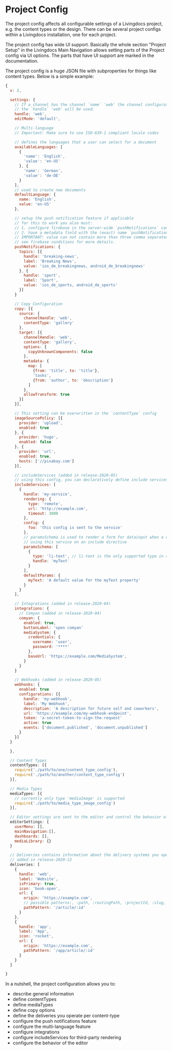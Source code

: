 # Project Config

The project config affects all configurable settings of a Livingdocs project, e.g. the content types or the design. There can be several project configs within a Livingdocs installation, one for each project.

The project config has wide UI support. Basically the whole section "Project Setup" in the Livingdocs Main Navigation allows setting parts of the Project config via UI options. The parts that have UI support are marked in the documentation.

The project config is a huge JSON file with subproperties for things like content types. Below is a simple example:
```javascript
{
  v: 2,

  settings: {
    // If a channel has the channel `name` 'web' the channel configuration with
    // the `handle` 'web' will be used.
    handle: 'web',
    editMode: 'default',

    // Multi-language
    // Important: Make sure to use ISO-639-1 compliant locale codes

    // defines the languages that a user can select for a document
    availableLanguages: [
      {
        'name': 'English',
        'value': 'en-US'
      }, {
        'name': 'German',
        'value': 'de-DE'
      }
    ],
    // used to create new documents
    defaultLanguage: {
      name: 'English',
      value: 'en-US'
    },

    // setup the push notification feature if applicable
    // for this to work you also must:
    // 1. configure firebase in the server-wide `pushNotifications` configuration
    // 2. have a metadata field with the (exact) name `pushNotifications`
    // IMPORTANT: value can not contain more than three comma separated entries
    // see firebase conditions for more details.
    pushNotifications: {
      topics: [{
        handle: 'breaking-news',
        label: 'Breaking News',
        value: 'ios_de_breakingnews, android_de_breakingnews'
      }, {
        handle: 'sport',
        label: 'Sport',
        value: 'ios_de_sports, android_de_sports'
      }]
    }

    // Copy Configuration
    copy: [{
      source: {
        channelHandle: 'web',
        contentType: 'gallery'
      },
      target: [{
        channelHandle: 'web',
        contentType: 'gallery',
        options: {
          copyUnknownComponents: false
        },
        metadata: {
          map: [
            {from: 'title', to: 'title'},
            'tasks',
            {from: 'author', to: 'description'}
          ]
        },
        allowTransform: true
      }]
    }],

    // This setting can be overwritten in the `contentType` config
    imageSourcePolicy: [{
      provider: 'upload',
      enabled: true
    }, {
      provider: 'hugo',
      enabled: false
    }, {
      provider: 'url',
      enabled: true,
      hosts: ['//pixabay.com']
    }],

    // includeServices (added in release-2020-05)
    // using this config, you can declaratively define include services
    includeServices: [
      {
        handle: 'my-service',
        rendering: {
          type: 'remote',
          url: 'http://example.com',
          timeout: 3000
        },
        config: {
          foo: 'this config is sent to the service'
        },
        // paramsSchema is used to render a form for datainput when a component
        // using this service on an include directive
        paramsSchema: [
          {
            type: 'li-text', // li-text is the only supported type in release-2020-05
            handle: 'myText'
          }
        ],
        defaultParams: {
          myText: 'A default value for the myText property'
        }
      }
    ],

    // Integrations (added in release-2020-04)
    integrations: {
      // Comyan (added in release-2020-04)
      comyan: {
        enabled: true,
        buttonLabel: 'open comyan'
        mediaSystem: {
          credentials: {
            username: 'user',
            password: '****'
          },
          baseUrl: 'https://example.com/MediaSystem',
        }
      }
    }

    // Webhooks (added in release-2020-05)
    webhooks: {
      enabled: true
      configurations: [{
        handle: 'my-webhook',
        label: 'My Webhook',
        description: 'A description for future self and coworkers',
        url: 'https://example.com/my-webhook-endpoint',
        token: 'a-secret-token-to-sign-the-request'
        active: true
        events: ['document.published', 'document.unpublished']
      }
    }]
  }

  },

  // Content Types
  contentTypes: [{
    require('./path/to/one/content_type_config'),
    require('./path/to/another/content_type_config')
  }],

  // Media Types
  mediaTypes: [{
    // currently only type 'mediaImage' is supported
    require('./path/to/media_type_image_config')
  }],

  // Editor settings are sent to the editor and control the behavior of your editor
  editorSettings: {
    userMenu: [],
    mainNavigation:[],
    dashboards: [],
    mediaLibrary: {}
  }

  // Deliveries contains information about the delivery systems you operate
  // added in release-2020-12
  deliveries: [
    {
      handle: 'web',
      label: 'Website',
      isPrimary: true,
      icon: 'book-open',
      url: {
        origin: 'https://example.com',
        // possible patterns:, :path, :routingPath, :projectId, :slug, :id
        pathPattern: '/article/:id'
      }
    },
    {
      handle: 'app',
      label: 'App',
      icon: 'rocket',
      url: {
        origin: 'https://example.com',
        pathPattern: '/app/article/:id'
      }
    }
  ]

}
```

In a nutshell, the project configuration allows you to:

* describe general information
* define contentTypes
* define mediaTypes
* define copy options
* define the deliveries you operate per content-type
* configure the push notifications feature
* configure the multi-language feature
* configure integrations
* configure includeServices for third-party rendering
* configure the behavior of the editor